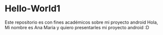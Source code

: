 # Hello-World1
Este repositorio es con fines académicos sobre mi proyecto android
Hola, Mi nombre es Ana Maria y quiero presentarles mi proyecto android :D
